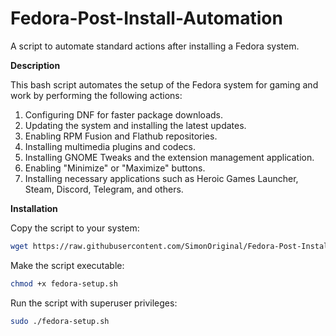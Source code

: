 # Fedora-Post-Install-Automation
A script to automate standard actions after installing a Fedora system.

**Description**

This bash script automates the setup of the Fedora system for gaming and work by performing the following actions:

1. Configuring DNF for faster package downloads.
2. Updating the system and installing the latest updates.
3. Enabling RPM Fusion and Flathub repositories.
4. Installing multimedia plugins and codecs.
5. Installing GNOME Tweaks and the extension management application.
6. Enabling "Minimize" or "Maximize" buttons.
7. Installing necessary applications such as Heroic Games Launcher, Steam, Discord, Telegram, and others.

**Installation**

Copy the script to your system:

```bash
wget https://raw.githubusercontent.com/SimonOriginal/Fedora-Post-Install-Automation/main/fedora-ultimate-toolkit.sh
```

Make the script executable:

```bash
chmod +x fedora-setup.sh
```

Run the script with superuser privileges:

```bash
sudo ./fedora-setup.sh
```